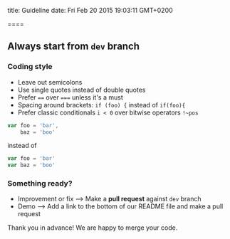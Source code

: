 
title: Guideline
date: Fri Feb 20 2015 19:03:11 GMT+0200

====

## **Always start from `dev` branch**

### Coding style

- Leave out semicolons
- Use single quotes instead of double quotes
- Prefer `==` over `===` unless it's a must
- Spacing around brackets: `if (foo) {` instead of `if(foo){`
- Prefer classic conditionals `i < 0` over bitwise operators `!~pos`

``` javascript
var foo = 'bar',
    baz = 'boo'
```

instead of

``` javascript
var foo = 'bar'
var baz = 'boo'
```

### Something ready?

- Improvement or fix --> Make a **pull request** against `dev` branch
- Demo --> Add a link to the bottom of our README file and make a pull request

Thank you in advance! We are happy to merge your code.